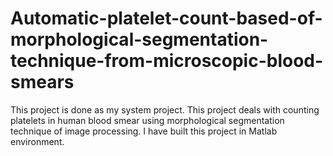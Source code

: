 # Automatic-platelet-count-based-of-morphological-segmentation-technique-from-microscopic-blood-smears
This project is done as my system project. This project deals with counting platelets in human blood smear using morphological segmentation technique of image processing. I have built this project in Matlab environment.

